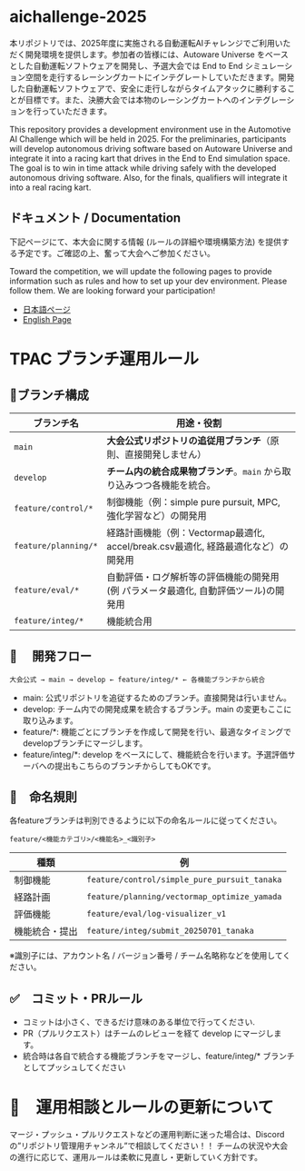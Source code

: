 # aichallenge-2025

本リポジトリでは、2025年度に実施される自動運転AIチャレンジでご利用いただく開発環境を提供します。参加者の皆様には、Autoware Universe をベースとした自動運転ソフトウェアを開発し、予選大会では End to End シミュレーション空間を走行するレーシングカートにインテグレートしていただきます。開発した自動運転ソフトウェアで、安全に走行しながらタイムアタックに勝利することが目標です。また、決勝大会では本物のレーシングカートへのインテグレーションを行っていただきます。

This repository provides a development environment use in the Automotive AI Challenge which will be held in 2025. For the preliminaries, participants will develop autonomous driving software based on Autoware Universe and integrate it into a racing kart that drives in the End to End simulation space. The goal is to win in time attack while driving safely with the developed autonomous driving software. Also, for the finals, qualifiers will integrate it into a real racing kart.

## ドキュメント / Documentation

下記ページにて、本大会に関する情報 (ルールの詳細や環境構築方法) を提供する予定です。ご確認の上、奮って大会へご参加ください。

Toward the competition, we will update the following pages to provide information such as rules and how to set up your dev environment. Please follow them. We are looking forward your participation!

- [日本語ページ](https://automotiveaichallenge.github.io/aichallenge-documentation-2025/)
- [English Page](https://automotiveaichallenge.github.io/aichallenge-documentation-2025/en/)


# TPAC ブランチ運用ルール
## 🔀ブランチ構成
| ブランチ名                | 用途・役割                                     |
| -------------------- | ----------------------------------------- |
| `main`               | **大会公式リポジトリの追従用ブランチ**（原則、直接開発しません）|
| `develop`            | **チーム内の統合成果物ブランチ**。`main` から取り込みつつ各機能を統合。|
| `feature/control/*`  | 制御機能（例：simple pure pursuit, MPC,　強化学習など）の開発用|
| `feature/planning/*` | 経路計画機能（例：Vectormap最適化, accel/break.csv最適化, 経路最適化など）の開発用|
| `feature/eval/*`     | 自動評価・ログ解析等の評価機能の開発用(例 パラメータ最適化, 自動評価ツール)の開発用|
| `feature/integ/*`     | 機能統合用|

## 🧭 　開発フロー
```
大会公式 → main → develop ← feature/integ/* ← 各機能ブランチから統合
```
- main: 公式リポジトリを追従するためのブランチ。直接開発は行いません。
- develop: チーム内での開発成果を統合するブランチ。main の変更もここに取り込みます。
- feature/*: 機能ごとにブランチを作成して開発を行い、最適なタイミングでdevelopブランチにマージします。
- feature/integ/*: develop をベースにして、機能統合を行います。予選評価サーバへの提出もこちらのブランチからしてもOKです。

## 📝　命名規則
各featureブランチは判別できるように以下の命名ルールに従ってください。
```
feature/<機能カテゴリ>/<機能名>_<識別子>
```
| 種類      | 例                                   |
| ------- | ----------------------------------- |
| 制御機能    | `feature/control/simple_pure_pursuit_tanaka`|
| 経路計画    | `feature/planning/vectormap_optimize_yamada`|
| 評価機能    | `feature/eval/log-visualizer_v1`|
| 機能統合・提出 | `feature/integ/submit_20250701_tanaka` |

※識別子には、アカウント名 / バージョン番号 / チーム名略称などを使用してください。

## ✅　コミット・PRルール
- コミットは小さく、できるだけ意味のある単位で行ってください.
- PR（プルリクエスト）はチームのレビューを経て develop にマージします。
- 統合時は各自で統合する機能ブランチをマージし、feature/integ/* ブランチとしてプッシュしてください

# 📣　運用相談とルールの更新について
マージ・プッシュ・プルリクエストなどの運用判断に迷った場合は、Discordの”リポジトリ管理用チャンネル”で相談してください！！
チームの状況や大会の進行に応じて、運用ルールは柔軟に見直し・更新していく方針です。